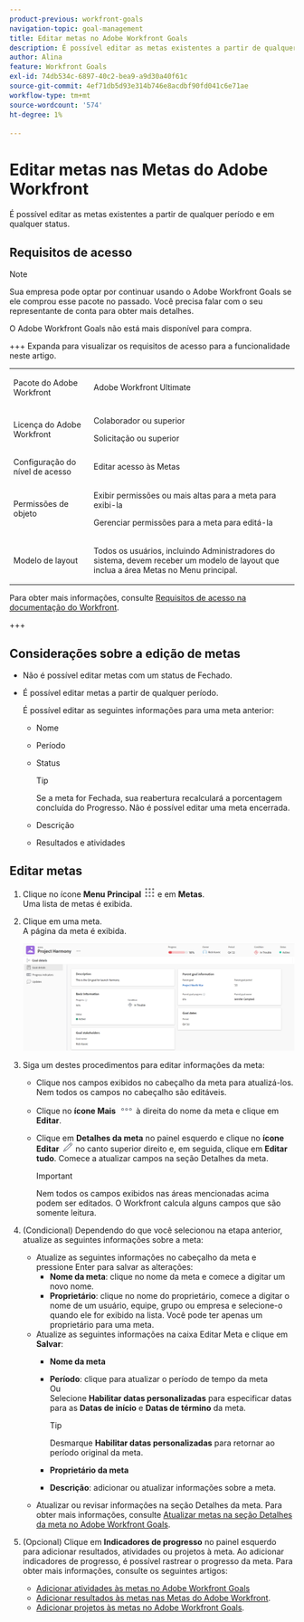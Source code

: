 ```yaml
---
product-previous: workfront-goals
navigation-topic: goal-management
title: Editar metas no Adobe Workfront Goals
description: É possível editar as metas existentes a partir de qualquer período e em qualquer status.
author: Alina
feature: Workfront Goals
exl-id: 74db534c-6897-40c2-bea9-a9d30a40f61c
source-git-commit: 4ef71db5d93e314b746e8acdbf90fd041c6e71ae
workflow-type: tm+mt
source-wordcount: '574'
ht-degree: 1%

---
```


# Editar metas nas Metas do Adobe Workfront

<!--Audited for P&P only: 10/2025-->

É possível editar as metas existentes a partir de qualquer período e em qualquer status.

## Requisitos de acesso

>[!NOTE]
>
>Sua empresa pode optar por continuar usando o Adobe Workfront Goals se ele comprou esse pacote no passado. Você precisa falar com o seu representante de conta para obter mais detalhes.
>
>O Adobe Workfront Goals não está mais disponível para compra.

+++ Expanda para visualizar os requisitos de acesso para a funcionalidade neste artigo. 

<table style="table-layout:auto">
<col>
</col>
<col>
</col>
<tbody>
 <tr>
  <td> <p>Pacote do Adobe Workfront</p> </td> 
   <td> 
   <p>Adobe Workfront Ultimate</p>
   </td> 
  </tr>
 <tr>
 <td role="rowheader">Licença do Adobe Workfront</td>
 <td>
 <p>Colaborador ou superior</p>
<p>Solicitação ou superior</p></td>
 </tr>
  <tr>
 <td role="rowheader">Configuração do nível de acesso</td>
 <td> <p>Editar acesso às Metas</p> </td>
 </tr>
 <tr data-mc-conditions="">
 <td role="rowheader">Permissões de objeto</td>
 <td>
  <div>
  <p>Exibir permissões ou mais altas para a meta para exibi-la</p>
  <p>Gerenciar permissões para a meta para editá-la</p>
  </div> </td>
 </tr>
<tr>
   <td role="rowheader"><p>Modelo de layout</p></td>
   <td> <p>Todos os usuários, incluindo Administradores do sistema, devem receber um modelo de layout que inclua a área Metas no Menu principal. </p>  
</td>
  </tr>
</tbody>
</table>

Para obter mais informações, consulte [Requisitos de acesso na documentação do Workfront](/help/quicksilver/administration-and-setup/add-users/access-levels-and-object-permissions/access-level-requirements-in-documentation.md).

+++

<!--Old:
<table style="table-layout:auto">
<col>
</col>
<col>
</col>
<tbody>
 <tr> 
   <td role="rowheader">Adobe Workfront plan*</td> 
   <td> 
   <p>For the new plan and license structure:
  <ul><li>An Ultimate plan </li></ul>
   </p>
<p>For the current plan and license structure: 
<ul><li> A Pro or higher </li>
  <li>An Adobe Workfront Goals license in addition to a Workfront license.</li></ul></p>
   </td>  
  </tr>
 <tr>
 <tr>
 <td role="rowheader">Adobe Workfront license*</td>
 <td>
 <p>New license: Contributor or higher</p>
 Or
 <p>Current license: Request or higher</p> <p>For more information, see <a href="../../administration-and-setup/add-users/access-levels-and-object-permissions/wf-licenses.md" class="MCXref xref">Adobe Workfront licenses overview</a>.</p> </td>
 </tr>
 <tr>
 <td role="rowheader">Product*</td>
 <td>
  <p> New product requirement: Workfront</p>
 <p>Or</p>
  <p>Current product requirement: In addition to a Workfront license, you must purchase a license for Adobe Workfront Goals. </p> <p>For information, see <a href="../../workfront-goals/goal-management/access-needed-for-wf-goals.md" class="MCXref xref">Requirements to use Workfront Goals</a>. </p> </td>
 </tr>
 <tr>
 <td role="rowheader">Access level</td>
 <td> <p>Edit access to Goals</p> </td>
 </tr>
 <tr data-mc-conditions="">
 <td role="rowheader">Object permissions</td>
 <td>
  <div>
  <p>View or higher permissions to the goal to view it</p>
  <p>Manage permissions to the goal to edit it</p>
  <p>For information about sharing goals, see <a href="../../workfront-goals/workfront-goals-settings/share-a-goal.md" class="MCXref xref">Share a goal in Workfront Goals</a>. </p>
  </div> </td>
 </tr>
<tr>
   <td role="rowheader"><p>Layout template</p></td>
   <td> <p>All users, including Workfront administrators,  must be assigned a layout template that includes the Goals area in the Main Menu. </p>  
</td>
  </tr>
</tbody>
</table>-->

## Considerações sobre a edição de metas

* Não é possível editar metas com um status de Fechado.
* É possível editar metas a partir de qualquer período.

  É possível editar as seguintes informações para uma meta anterior:

   * Nome
   * Período
   * Status

     >[!TIP]
     >
     >Se a meta for Fechada, sua reabertura recalculará a porcentagem concluída do Progresso. Não é possível editar uma meta encerrada.

   * Descrição
   * Resultados e atividades

## Editar metas

<!--
Editing goals differs depending on what environment you use.

### Edit goals in the Production environment

1. Go to a goal that you want to edit and click the goal name to open the **Goal Details** panel. 
1. Click the **More icon** ![More icon](assets/more-icon.png), then click **Edit**.

   ![Edit goal](assets/edit-goal-highlighted.png)

1. Update the name of the goal in the **Goal** field. 
1. Select a time period when the goal should be completed.

   Select from the following predefined options:

   * The current year
   * The quarters of the current year
   * The next two years
   * The quarters of the next two years

   Or

   Click **Define custom dates** to select a custom time frame. 

1. (Conditional) Select a start and an end date for your goal, if you clicked **Define custom dates**.

   
   <p>(NOTE: these fields don't yet have a name) </p>
   

   >[!CAUTION]
   >
   >You cannot create a goal with custom dates in the past.

1. (Optional) Click **Reset custom dates** to return to the predefined options.

   >[!TIP]
   >
   >We recommend that everyone in your organization selects the same time frames for similar goals or goals that are aligned. This provides better alignment between goals and ensures that everyone's work supports your larger organization-wide strategy.

1. Click the **Owner** field and select a new owner for the goal, if you want to indicate someone else as the owner of the goal. 
1. (Conditional) Start typing the name of a user, team, group, or the name of your organization in the **Owner** field, then select it when it displays in the list. You can have only one owner for a goal. 
1. Update the **Description** of the goal, then click **Save**.

-->

1. Clique no ícone **Menu Principal** ![Ícone do Menu Principal](assets/main-menu-icon.png) e em **Metas**.\
   Uma lista de metas é exibida.
1. Clique em uma meta.\
   A página da meta é exibida.

   ![Página de meta](assets/goal-page-unshimmed.png)

1. Siga um destes procedimentos para editar informações da meta:
   * Clique nos campos exibidos no cabeçalho da meta para atualizá-los. Nem todos os campos no cabeçalho são editáveis.
   * Clique no **ícone Mais** ![ícone Mais](assets/more-icon.png) à direita do nome da meta e clique em **Editar**.
   * Clique em **Detalhes da meta** no painel esquerdo e clique no **ícone Editar** ![ícone Editar](assets/edit-icon.png) no canto superior direito e, em seguida, clique em **Editar tudo**. Comece a atualizar campos na seção Detalhes da meta.

     >[!IMPORTANT]
     >
     >Nem todos os campos exibidos nas áreas mencionadas acima podem ser editados. O Workfront calcula alguns campos que são somente leitura.

1. (Condicional) Dependendo do que você selecionou na etapa anterior, atualize as seguintes informações sobre a meta:

   * Atualize as seguintes informações no cabeçalho da meta e pressione Enter para salvar as alterações:
      * **Nome da meta**: clique no nome da meta e comece a digitar um novo nome.
      * **Proprietário**: clique no nome do proprietário, comece a digitar o nome de um usuário, equipe, grupo ou empresa e selecione-o quando ele for exibido na lista. Você pode ter apenas um proprietário para uma meta.
   * Atualize as seguintes informações na caixa Editar Meta e clique em **Salvar**:
      * **Nome da meta**
      * **Período**: clique para atualizar o período de tempo da meta\
        Ou\
        Selecione **Habilitar datas personalizadas** para especificar datas para as **Datas de início** e **Datas de término** da meta.

        >[!TIP]
        >
        >Desmarque **Habilitar datas personalizadas** para retornar ao período original da meta.

      * **Proprietário da meta**
      * **Descrição**: adicionar ou atualizar informações sobre a meta.
   * Atualizar ou revisar informações na seção Detalhes da meta. Para obter mais informações, consulte [Atualizar metas na seção Detalhes da meta no Adobe Workfront Goals](../goal-management/update-goals-in-goal-details-panel.md).

   <!-- (should you update the title here after changing it at production??? - change it to Update goals in the goal Details section)-->

1. (Opcional) Clique em **Indicadores de progresso** no painel esquerdo para adicionar resultados, atividades ou projetos à meta. Ao adicionar indicadores de progresso, é possível rastrear o progresso da meta.
Para obter mais informações, consulte os seguintes artigos:
   * [Adicionar atividades às metas no Adobe Workfront Goals](../results-and-activities/add-activities-to-goals.md)
   * [Adicionar resultados às metas nas Metas do Adobe Workfront](../results-and-activities/add-results-to-goals.md).
   * [Adicionar projetos às metas no Adobe Workfront Goals](../results-and-activities/connect-projects-to-goals-overview.md).

</div>
